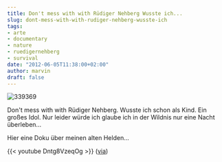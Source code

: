 ```yaml
---
title: Don't mess with with Rüdiger Nehberg Wusste ich...
slug: dont-mess-with-with-rudiger-nehberg-wusste-ich
tags:
- arte
- documentary
- nature
- ruedigernehberg
- survival
date: "2012-06-05T11:38:00+02:00"
author: marvin
draft: false
---
```

![339369](/images/339369.png)

Don't mess with with Rüdiger Nehberg. Wusste ich schon als Kind. Ein
großes Idol. Nur leider würde ich glaube ich in der Wildnis nur eine
Nacht überleben...

Hier eine Doku über meinen alten Helden...

{{< youtube Dntg8VzeqOg   >}}
([via](http://doktorsblog.de/2012/06/03/doku-rudiger-nehberg/))